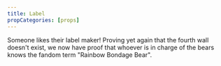 ```yaml
---
title: Label
propCategories: [props]
---
```

Someone likes their label maker! Proving yet again that the fourth wall doesn't exist, we now have proof that whoever is in charge of the bears knows the fandom term "Rainbow Bondage Bear".
